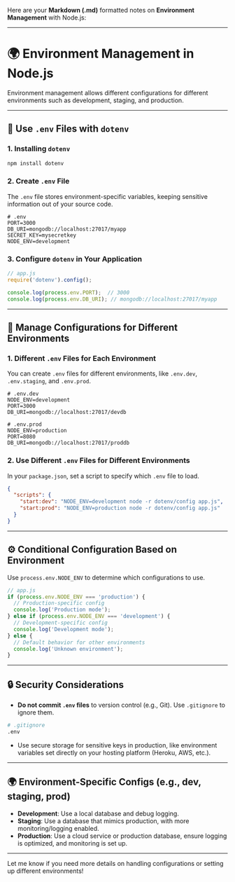 Here are your **Markdown (.md)** formatted notes on **Environment Management** with Node.js:

---

# 🌍 Environment Management in Node.js

Environment management allows different configurations for different environments such as development, staging, and production.

---

## 📄 Use `.env` Files with `dotenv`

### 1. **Installing `dotenv`**

```bash
npm install dotenv
```

### 2. **Create `.env` File**

The `.env` file stores environment-specific variables, keeping sensitive information out of your source code.

```env
# .env
PORT=3000
DB_URI=mongodb://localhost:27017/myapp
SECRET_KEY=mysecretkey
NODE_ENV=development
```

### 3. **Configure `dotenv` in Your Application**

```js
// app.js
require('dotenv').config();

console.log(process.env.PORT);  // 3000
console.log(process.env.DB_URI); // mongodb://localhost:27017/myapp
```

---

## 🔧 Manage Configurations for Different Environments

### 1. **Different `.env` Files for Each Environment**

You can create `.env` files for different environments, like `.env.dev`, `.env.staging`, and `.env.prod`.

```env
# .env.dev
NODE_ENV=development
PORT=3000
DB_URI=mongodb://localhost:27017/devdb
```

```env
# .env.prod
NODE_ENV=production
PORT=8080
DB_URI=mongodb://localhost:27017/proddb
```

### 2. **Use Different `.env` Files for Different Environments**

In your `package.json`, set a script to specify which `.env` file to load.

```json
{
  "scripts": {
    "start:dev": "NODE_ENV=development node -r dotenv/config app.js",
    "start:prod": "NODE_ENV=production node -r dotenv/config app.js"
  }
}
```

---

## ⚙️ Conditional Configuration Based on Environment

Use `process.env.NODE_ENV` to determine which configurations to use.

```js
// app.js
if (process.env.NODE_ENV === 'production') {
  // Production-specific config
  console.log('Production mode');
} else if (process.env.NODE_ENV === 'development') {
  // Development-specific config
  console.log('Development mode');
} else {
  // Default behavior for other environments
  console.log('Unknown environment');
}
```

---

## 🔒 Security Considerations

* **Do not commit `.env` files** to version control (e.g., Git). Use `.gitignore` to ignore them.

```bash
# .gitignore
.env
```

* Use secure storage for sensitive keys in production, like environment variables set directly on your hosting platform (Heroku, AWS, etc.).

---

## 🌍 Environment-Specific Configs (e.g., dev, staging, prod)

* **Development**: Use a local database and debug logging.
* **Staging**: Use a database that mimics production, with more monitoring/logging enabled.
* **Production**: Use a cloud service or production database, ensure logging is optimized, and monitoring is set up.

---

Let me know if you need more details on handling configurations or setting up different environments!
